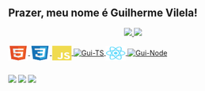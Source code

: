 ## Prazer, meu nome é Guilherme Vilela!

<div align="center">
  <a href="https://github.com/guilhiz">
  <img height="150em" src="https://github-readme-stats.vercel.app/api?username=guilhiz&show_icons=true&theme=dracula&include_all_commits=true&count_private=true"/>
  <img height="150em" src="https://github-readme-stats.vercel.app/api/top-langs/?username=guilhiz&layout=compact&langs_count=7&theme=dracula"/>
</div>
  
  <div style="display: inline_block"><br>
   <img align="center" alt="Gui-HTML" height="30" width="40" src="https://raw.githubusercontent.com/devicons/devicon/master/icons/html5/html5-original.svg">
  <img align="center" alt="Gui-CSS" height="30" width="40" src="https://raw.githubusercontent.com/devicons/devicon/master/icons/css3/css3-original.svg">
  <img align="center" alt="Gui-JS" height="30" width="40" src="https://raw.githubusercontent.com/devicons/devicon/master/icons/javascript/javascript-plain.svg">
  <img align="center" alt="Gui-TS" height="30" width="40" src="https://cdn.jsdelivr.net/gh/devicons/devicon/icons/typescript/typescript-plain.svg">
  <img align="center" alt="Gui-React" height="30" width="40" src="https://raw.githubusercontent.com/devicons/devicon/master/icons/react/react-original.svg">
  <img align="center" alt="Gui-Node" height="60" width="50" src="https://cdn.jsdelivr.net/gh/devicons/devicon/icons/nodejs/nodejs-plain-wordmark.svg">
</div>

   ##
 
<div> 
  <a href="https://www.instagram.com/guilhiz/" target="_blank"><img src="https://img.shields.io/badge/-Instagram-%23E4405F?style=for-the-badge&logo=instagram&logoColor=white" target="_blank"></a>
  <a href = "mailto:guilhermevilelasobral@gmail.com"><img src="https://img.shields.io/badge/-Gmail-%23333?style=for-the-badge&logo=gmail&logoColor=white" target="_blank"></a>
  <a href="https://www.linkedin.com/in/guilherme-vilela-sobral/" target="_blank"><img src="https://img.shields.io/badge/-LinkedIn-%230077B5?style=for-the-badge&logo=linkedin&logoColor=white" target="_blank"></a> 
</div>
